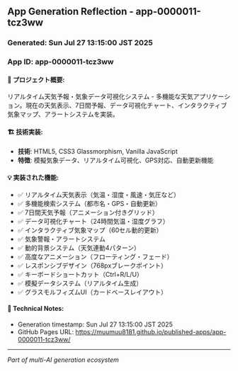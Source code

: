 ## App Generation Reflection - app-0000011-tcz3ww

### Generated: Sun Jul 27 13:15:00 JST 2025
### App ID: app-0000011-tcz3ww

#### 🎯 プロジェクト概要:
リアルタイム天気予報・気象データ可視化システム - 多機能な天気アプリケーション。現在の天気表示、7日間予報、データ可視化チャート、インタラクティブ気象マップ、アラートシステムを実装。

#### 🏗️ 技術実装:
- **技術**: HTML5, CSS3 Glassmorphism, Vanilla JavaScript
- **特徴**: 模擬気象データ、リアルタイム可視化、GPS対応、自動更新機能

#### 💡 実装された機能:
- ✅ リアルタイム天気表示（気温・湿度・風速・気圧など）
- ✅ 多機能検索システム（都市名・GPS・自動更新）
- ✅ 7日間天気予報（アニメーション付きグリッド）
- ✅ データ可視化チャート（24時間気温・湿度グラフ）
- ✅ インタラクティブ気象マップ（60セル動的更新）
- ✅ 気象警報・アラートシステム
- ✅ 動的背景システム（天気連動4パターン）
- ✅ 高度なアニメーション（フローティング・フェード）
- ✅ レスポンシブデザイン（768pxブレークポイント）
- ✅ キーボードショートカット（Ctrl+R/L/U）
- ✅ 模擬データシステム（リアルタイム生成）
- ✅ グラスモルフィズムUI（カードベースレイアウト）

#### 📝 Technical Notes:
- Generation timestamp: Sun Jul 27 13:15:00 JST 2025
- GitHub Pages URL: https://muumuu8181.github.io/published-apps/app-0000011-tcz3ww/

---
*Part of multi-AI generation ecosystem*